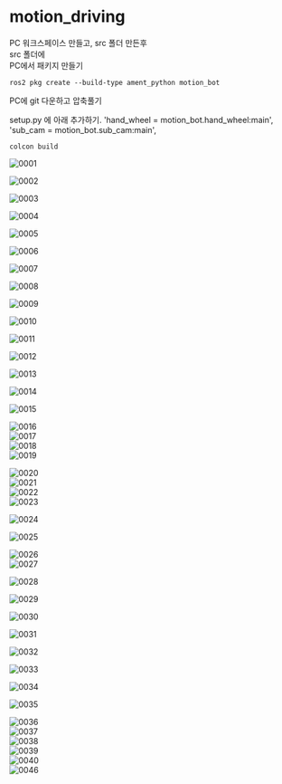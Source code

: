 # motion_driving

PC 워크스페이스 만들고, src 폴더 만든후  
src 폴더에   
PC에서 패키지 만들기   

```
ros2 pkg create --build-type ament_python motion_bot
```

PC에 git 다운하고 압축풀기  

setup.py 에 아래 추가하기. 
'hand_wheel = motion_bot.hand_wheel:main',  
'sub_cam = motion_bot.sub_cam:main',

```
colcon build  
```


![0001](https://user-images.githubusercontent.com/79293543/157193912-f2b4bac2-4ae6-45ce-8cfc-933f8aec068b.jpg)    

![0002](https://user-images.githubusercontent.com/79293543/157194017-3ae72d37-2187-4e5e-990d-e483a2ede700.jpg)  

![0003](https://user-images.githubusercontent.com/79293543/157194052-8d9cbfca-fc2b-4d1a-93be-2747e5c14669.jpg)  

![0004](https://user-images.githubusercontent.com/79293543/157194096-22f99644-d0c9-4e3b-8902-83900321391b.jpg)  

![0005](https://user-images.githubusercontent.com/79293543/157194137-4f8bb698-debc-4531-ab3b-f9eb32f6a4dd.jpg)  

![0006](https://user-images.githubusercontent.com/79293543/157194180-e139f6a6-18b2-47d7-84c2-1bc7f38a249b.jpg)  

![0007](https://user-images.githubusercontent.com/79293543/157194228-7ee74e32-83a3-46bd-b0a6-37de7e3ea20e.jpg)  

![0008](https://user-images.githubusercontent.com/79293543/157194278-efddd36f-5492-43b4-8584-cb97f63548c0.jpg)  

![0009](https://user-images.githubusercontent.com/79293543/157194316-34cde7a6-a258-4ee0-b8b8-af425df0fb0d.jpg)  

![0010](https://user-images.githubusercontent.com/79293543/157194355-b6b4da2c-d9bd-4d9b-8f1e-ce1b09dab31a.jpg)  


![0011](https://user-images.githubusercontent.com/79293543/157194405-bd536f10-4500-49a7-a445-686d413271db.jpg)  


![0012](https://user-images.githubusercontent.com/79293543/157194429-dbff13a6-1c0b-48e7-947a-74690bb33b9a.jpg)  


![0013](https://user-images.githubusercontent.com/79293543/157194480-a6b24011-8236-462e-a4a6-f17b129b6b23.jpg)  

![0014](https://user-images.githubusercontent.com/79293543/157194513-a51c252c-a1aa-4e96-9752-b56417908453.jpg)  


![0015](https://user-images.githubusercontent.com/79293543/157194537-0651e7d8-c778-4009-9273-8edada2cdf07.jpg)  

![0016](https://user-images.githubusercontent.com/79293543/157194559-5c560843-c750-402d-85d2-5286cafc259a.jpg)  
![0017](https://user-images.githubusercontent.com/79293543/157194586-54db6d35-44a3-46fd-b6d6-d1820f999058.jpg)  
![0018](https://user-images.githubusercontent.com/79293543/157194630-24a2e870-bcae-4f37-ac0e-a8ea75408f30.jpg)  
![0019](https://user-images.githubusercontent.com/79293543/157194671-5f8df3f8-caa6-47b6-b63b-57cc10fd633b.jpg)  

![0020](https://user-images.githubusercontent.com/79293543/157194832-d93f3d0d-3cad-4e11-951c-9aaf4bb5275c.jpg)  
![0021](https://user-images.githubusercontent.com/79293543/157194878-37d489ad-879a-4b69-ba7c-4289071edfbd.jpg)  
![0022](https://user-images.githubusercontent.com/79293543/157194924-f14ebe30-cbd2-48d6-b539-6902c4a63bb7.jpg)  
![0023](https://user-images.githubusercontent.com/79293543/157194970-1398498a-a6db-48d4-bb1d-da165077bd41.jpg)  

![0024](https://user-images.githubusercontent.com/79293543/157195011-8fbbd587-524f-4554-b9f4-c3a730acc247.jpg)  


![0025](https://user-images.githubusercontent.com/79293543/157195043-b52a8d58-6cd3-4d72-b067-b86ab346b3e5.jpg)  

![0026](https://user-images.githubusercontent.com/79293543/157195097-f8937305-4614-4c51-b138-5f28648cfaa9.jpg)  
![0027](https://user-images.githubusercontent.com/79293543/157195124-c2626704-e18a-4a5b-9003-57df5d29a0cb.jpg)  

![0028](https://user-images.githubusercontent.com/79293543/157195155-45535260-e274-47ba-86f2-2a8c53bc5678.jpg)  

![0029](https://user-images.githubusercontent.com/79293543/157195190-ebdaffbd-9b61-4374-ab50-06c8efe3e0d0.jpg)  

![0030](https://user-images.githubusercontent.com/79293543/157195412-1f651b0e-6f0c-41b8-bdfb-c4be2a3b4c03.jpg)  

![0031](https://user-images.githubusercontent.com/79293543/157195450-0005e19f-4ff5-4b46-8c42-7a86ddb77221.jpg)  

![0032](https://user-images.githubusercontent.com/79293543/157195475-d10ba4f5-32db-45b8-8505-40ea96ebcbc7.jpg)  


![0033](https://user-images.githubusercontent.com/79293543/157195578-b2f6d9d9-b08b-4475-a088-1fd6353c2eda.jpg)  

![0034](https://user-images.githubusercontent.com/79293543/157195623-d27e6b35-4494-4e6e-b11c-e20654713bb1.jpg)  

![0035](https://user-images.githubusercontent.com/79293543/157195649-144bad10-8ebd-42bd-941f-4f0537fd372d.jpg)  


![0036](https://user-images.githubusercontent.com/79293543/157195702-f54cea42-ee44-4d92-9ff0-7c6d36d62218.jpg)  
![0037](https://user-images.githubusercontent.com/79293543/157195739-d37ff3fa-bebc-4725-9d09-efc38b3806c7.jpg)  
![0038](https://user-images.githubusercontent.com/79293543/157195775-4214f694-9f9a-4b06-87fb-ecd286b49a40.jpg)  
![0039](https://user-images.githubusercontent.com/79293543/157195802-974fbc9e-e683-4bf2-8e70-e8f3f9b38df0.jpg)  
![0040](https://user-images.githubusercontent.com/79293543/157195821-5d03fa3c-2b8b-4257-b947-14eec734d5c6.jpg)  
![0046](https://user-images.githubusercontent.com/79293543/157195882-c1ec6657-460d-4650-bc42-82f17c08e2dd.jpg)  
